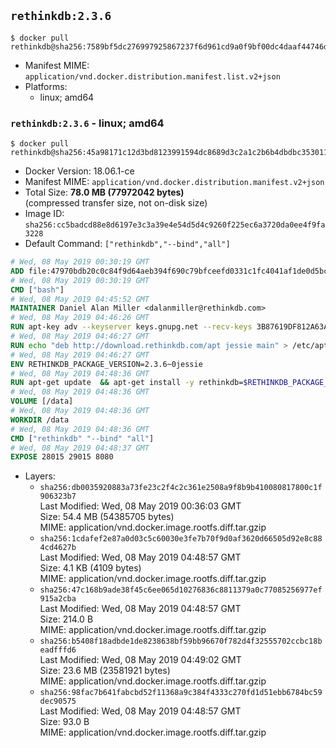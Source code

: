 ## `rethinkdb:2.3.6`

```console
$ docker pull rethinkdb@sha256:7589bf5dc276997925867237f6d961cd9a0f9bf00dc4daaf44746d74c9afc5e5
```

-	Manifest MIME: `application/vnd.docker.distribution.manifest.list.v2+json`
-	Platforms:
	-	linux; amd64

### `rethinkdb:2.3.6` - linux; amd64

```console
$ docker pull rethinkdb@sha256:45a98171c12d3bd8123991594dc8689d3c2a1c2b6b4dbdbc3530114cf7e1bd5f
```

-	Docker Version: 18.06.1-ce
-	Manifest MIME: `application/vnd.docker.distribution.manifest.v2+json`
-	Total Size: **78.0 MB (77972042 bytes)**  
	(compressed transfer size, not on-disk size)
-	Image ID: `sha256:cc5badcd88e8d6197e3c3a39e4e54d5d4c9260f225ec6a3720da0ee4f9fa3228`
-	Default Command: `["rethinkdb","--bind","all"]`

```dockerfile
# Wed, 08 May 2019 00:30:19 GMT
ADD file:47970bdb20c0c84f9d64aeb394f690c79bfceefd0331c1fc4041af1de0d5bcb1 in / 
# Wed, 08 May 2019 00:30:19 GMT
CMD ["bash"]
# Wed, 08 May 2019 04:45:52 GMT
MAINTAINER Daniel Alan Miller <dalanmiller@rethinkdb.com>
# Wed, 08 May 2019 04:46:26 GMT
RUN apt-key adv --keyserver keys.gnupg.net --recv-keys 3B87619DF812A63A8C1005C30742918E5C8DA04A
# Wed, 08 May 2019 04:46:27 GMT
RUN echo "deb http://download.rethinkdb.com/apt jessie main" > /etc/apt/sources.list.d/rethinkdb.list
# Wed, 08 May 2019 04:46:27 GMT
ENV RETHINKDB_PACKAGE_VERSION=2.3.6~0jessie
# Wed, 08 May 2019 04:48:36 GMT
RUN apt-get update 	&& apt-get install -y rethinkdb=$RETHINKDB_PACKAGE_VERSION 	&& rm -rf /var/lib/apt/lists/*
# Wed, 08 May 2019 04:48:36 GMT
VOLUME [/data]
# Wed, 08 May 2019 04:48:36 GMT
WORKDIR /data
# Wed, 08 May 2019 04:48:36 GMT
CMD ["rethinkdb" "--bind" "all"]
# Wed, 08 May 2019 04:48:37 GMT
EXPOSE 28015 29015 8080
```

-	Layers:
	-	`sha256:db0035920883a73fe23c2f4c2c361e2508a9f8b9b410080817800c1f906323b7`  
		Last Modified: Wed, 08 May 2019 00:36:03 GMT  
		Size: 54.4 MB (54385705 bytes)  
		MIME: application/vnd.docker.image.rootfs.diff.tar.gzip
	-	`sha256:1cdafef2e87a0d03c5c60030e3fe7b70f9d0af3620d66505d92e8c884cd4627b`  
		Last Modified: Wed, 08 May 2019 04:48:57 GMT  
		Size: 4.1 KB (4109 bytes)  
		MIME: application/vnd.docker.image.rootfs.diff.tar.gzip
	-	`sha256:47c168b9ade38f45c6ee065d10276836c8811379a0c77085256977ef915a2cba`  
		Last Modified: Wed, 08 May 2019 04:48:57 GMT  
		Size: 214.0 B  
		MIME: application/vnd.docker.image.rootfs.diff.tar.gzip
	-	`sha256:b5408f18adbde1de8238638bf59bb96670f782d4f32555702ccbc18beadfffd6`  
		Last Modified: Wed, 08 May 2019 04:49:02 GMT  
		Size: 23.6 MB (23581921 bytes)  
		MIME: application/vnd.docker.image.rootfs.diff.tar.gzip
	-	`sha256:98fac7b641fabcbd52f11368a9c384f4333c270fd1d51ebb6784bc59dec90575`  
		Last Modified: Wed, 08 May 2019 04:48:57 GMT  
		Size: 93.0 B  
		MIME: application/vnd.docker.image.rootfs.diff.tar.gzip

